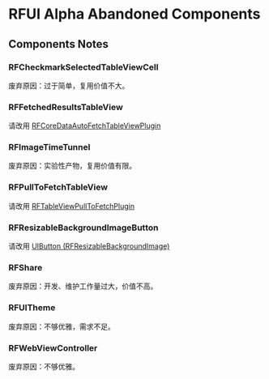 RFUI Alpha Abandoned Components
=======

Components Notes
-----

### RFCheckmarkSelectedTableViewCell	

废弃原因：过于简单，复用价值不大。

### RFFetchedResultsTableView

请改用 [RFCoreDataAutoFetchTableViewPlugin](../RFCoreDataAutoFetchTableViewPlugin)

### RFImageTimeTunnel

废弃原因：实验性产物，复用价值有限。

### RFPullToFetchTableView

请改用 [RFTableViewPullToFetchPlugin](../RFTableViewPullToFetchPlugin)

### RFResizableBackgroundImageButton

请改用 [UIButton (RFResizableBackgroundImage)](../RFViewApperance/UIButton+RFResizableBackgroundImage.h)

### RFShare

废弃原因：开发、维护工作量过大，价值不高。

### RFUITheme

废弃原因：不够优雅，需求不足。

### RFWebViewController

废弃原因：不够优雅。
